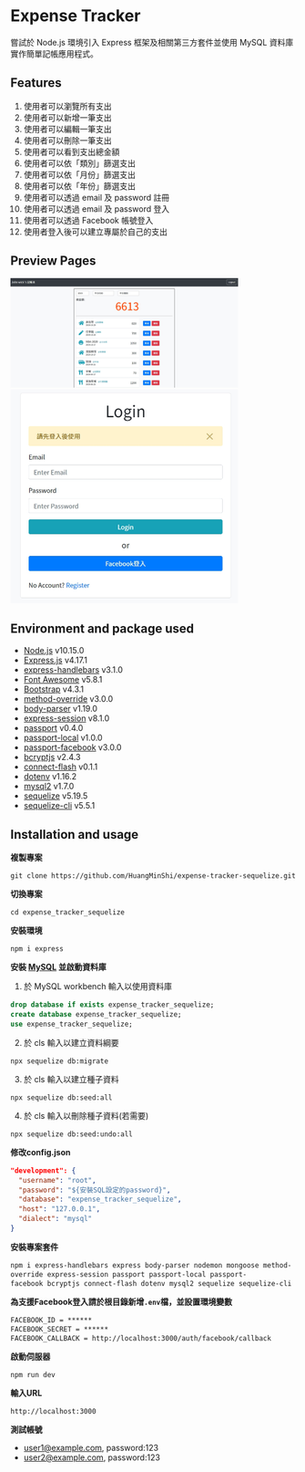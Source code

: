# Expense Tracker
嘗試於 Node.js 環境引入 Express 框架及相關第三方套件並使用 MySQL 資料庫實作簡單記帳應用程式。

## Features
1. 使用者可以瀏覽所有支出
2. 使用者可以新增一筆支出
3. 使用者可以編輯一筆支出
4. 使用者可以刪除一筆支出
5. 使用者可以看到支出總金額
6. 使用者可以依「類別」篩選支出
7. 使用者可以依「月份」篩選支出
8. 使用者可以依「年份」篩選支出
9. 使用者可以透過 email 及 password 註冊
10. 使用者可以透過 email 及 password 登入
11. 使用者可以透過 Facebook 帳號登入
12. 使用者登入後可以建立專屬於自己的支出

## Preview Pages
<img src="./public/preview/index.jpg" width="400px" target="_blank">
<img src="./public/preview/login.jpg" width="400px" target="_blank">

## Environment and package used
* [Node.js](https://nodejs.org/en/) v10.15.0
* [Express.js](https://expressjs.com/) v4.17.1
* [express-handlebars](https://www.npmjs.com/package/express-handlebars) v3.1.0
* [Font Awesome](https://fontawesome.com/) v5.8.1
* [Bootstrap](https://getbootstrap.com/) v4.3.1
* [method-override](https://www.npmjs.com/package/method-override) v3.0.0
* [body-parser](https://www.npmjs.com/package/body-parser) v1.19.0
* [express-session](https://www.npmjs.com/package/express-session) v8.1.0
* [passport](https://www.npmjs.com/package/passport) v0.4.0
* [passport-local](https://www.npmjs.com/package/passport-local) v1.0.0
* [passport-facebook](https://www.npmjs.com/package/passport-facebook) v3.0.0
* [bcryptjs](https://www.npmjs.com/package/bcryptjs) v2.4.3
* [connect-flash](https://www.npmjs.com/package/connect-flash) v0.1.1
* [dotenv](https://www.npmjs.com/package/dotenv) v1.16.2
* [mysql2](https://www.npmjs.com/package/mysql2) v1.7.0
* [sequelize](https://www.npmjs.com/package/sequelize) v5.19.5
* [sequelize-cli](https://www.npmjs.com/package/sequelize-cli) v5.5.1

## Installation and usage
**複製專案**
```git
git clone https://github.com/HuangMinShi/expense-tracker-sequelize.git
```

**切換專案**
```git
cd expense_tracker_sequelize
```

**安裝環境**
```npm
npm i express
```

**安裝 [MySQL](https://dev.mysql.com/downloads/windows/installer/) 並啟動資料庫**
1. 於 MySQL workbench 輸入以使用資料庫
```sql
drop database if exists expense_tracker_sequelize;
create database expense_tracker_sequelize;
use expense_tracker_sequelize;
```

2. 於 cls 輸入以建立資料綱要
```npm
npx sequelize db:migrate
```

3. 於 cls 輸入以建立種子資料
```npm
npx sequelize db:seed:all
```

4. 於 cls 輸入以刪除種子資料(若需要)
```npm
npx sequelize db:seed:undo:all
```

**修改config.json**
```json
"development": {
  "username": "root",
  "password": "${安裝SQL設定的password}",
  "database": "expense_tracker_sequelize",
  "host": "127.0.0.1",
  "dialect": "mysql"
}
```

**安裝專案套件**
```npm
npm i express-handlebars express body-parser nodemon mongoose method-override express-session passport passport-local passport-facebook bcryptjs connect-flash dotenv mysql2 sequelize sequelize-cli
```

**為支援Facebook登入請於根目錄新增`.env`檔，並設置環境變數**
```
FACEBOOK_ID = ******
FACEBOOK_SECRET = ******
FACEBOOK_CALLBACK = http://localhost:3000/auth/facebook/callback
```
 
**啟動伺服器**
```npm
npm run dev
```

**輸入URL**
```
http://localhost:3000
```

**測試帳號**
* user1@example.com, password:123
* user2@example.com, password:123